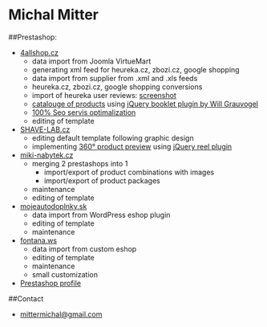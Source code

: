 Michal Mitter
==========
##Prestashop:
- [4allshop.cz](http://4allshop.cz)
  - data import from Joomla VirtueMart
  - generating xml feed for heureka.cz, zbozi.cz, google shopping
  - data import from supplier from .xml and .xls feeds
  - heureka.cz, zbozi.cz, google shopping conversions
  - import of heureka user reviews: [screenshot](references/Clipboard02.png)
  - [catalouge of products](http://4allshop.cz/vanocni-katalog) using [jQuery booklet plugin by Will Grauvogel](http://www.builtbywill.com/code/booklet/)
  - [100% Seo servis optimalization](http://seo-servis.cz/source-zdrojovy-kod/10892633)
  - editing of template
- [SHAVE-LAB.cz](http://shave-lab.cz)
  - editing default template following graphic design
  - implementing [360° product preview](http://shave-lab.cz/panske/21-holici-set-aon-s-britem-p6) using [jQuery reel plugin](http://jquery.vostrel.cz/reel)
- [miki-nabytek.cz](http://miki-nabytek.cz)
  - merging 2 prestashops into 1
     - import/export of product combinations with images
     - import/export of product packages
  - maintenance
  - editing of template
- [mojeautodoplnky.sk](http://mojeautodoplnky.sk)
  - data import from WordPress eshop plugin
  - editing of template
  - maintenance
- [fontana.ws](http://fontana.ws)
  - data import from custom eshop
  - editing of template
  - maintenance
  - small customization
- [Prestashop profile](http://www.prestashop.com/forums/user/627060-kimi/)

##Contact
- mittermichal@gmail.com
